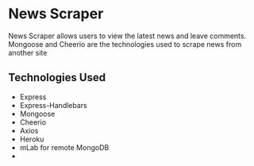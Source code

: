 <h1>News Scraper</h1>

<p>News Scraper allows users to view the latest news and leave comments.  Mongoose and Cheerio are the technologies used to scrape news from another site</p>

<h2>Technologies Used</h2>

<ul>
<li>Express</li>
<li>Express-Handlebars</li>
<li>Mongoose</li>
<li>Cheerio</li>
<li>Axios</li>
<li>Heroku</li>
<li>mLab for remote MongoDB<li>
</ul>